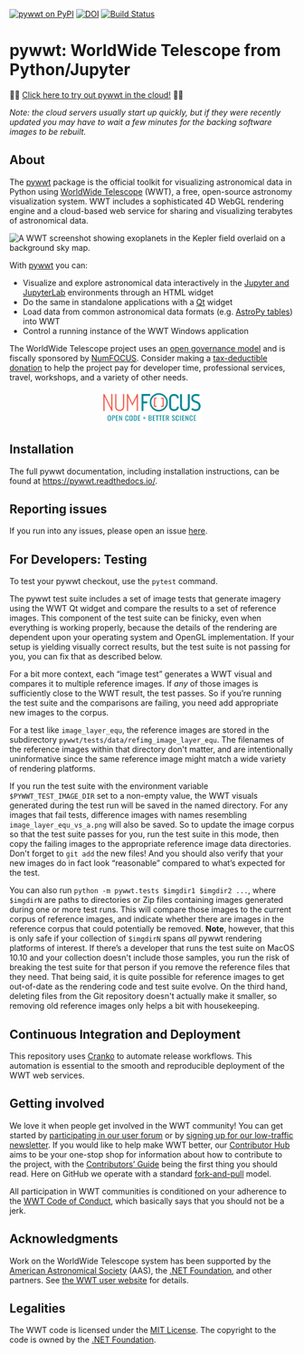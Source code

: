 [![pywwt on PyPI](https://badge.fury.io/py/pywwt.svg)](https://badge.fury.io/py/pywwt)
[![DOI](https://zenodo.org/badge/DOI/10.5281/zenodo.7164147.svg)](https://doi.org/10.5281/zenodo.7164147)
[![Build Status](https://dev.azure.com/aasworldwidetelescope/WWT/_apis/build/status/WorldWideTelescope.pywwt?branchName=master)](https://dev.azure.com/aasworldwidetelescope/WWT/_build/latest?definitionId=2&branchName=master)

# pywwt: WorldWide Telescope from Python/Jupyter

🚀🚀 [Click here to try out pywwt in the cloud!][go-cloud] 🚀🚀

[go-cloud]: https://mybinder.org/v2/gh/WorldWideTelescope/pywwt-notebooks/master?urlpath=lab/tree/Start%20Here.ipynb

*Note: the cloud servers usually start up quickly, but if they were recently
updated you may have to wait a few minutes for the backing software images to be
rebuilt.*


## About

The [pywwt] package is the official toolkit for visualizing astronomical data in
Python using [WorldWide Telescope][wwt] (WWT), a free, open-source astronomy
visualization system. WWT includes a sophisticated 4D WebGL rendering engine and
a cloud-based web service for sharing and visualizing terabytes of astronomical
data.

[pywwt]: https://pywwt.readthedocs.io/
[wwt]: https://worldwidetelescope.org/home
[dnf]: https://dotnetfoundation.org/

![A WWT screenshot showing exoplanets in the Kepler field overlaid on a background sky map.](docs/images/data_layers_kepler.png "Kepler exoplanets in pywwt")

With [pywwt] you can:

* Visualize and explore astronomical data interactively in the [Jupyter and
  JupyterLab][jupyter] environments through an HTML widget
* Do the same in standalone applications with a [Qt][qt] widget
* Load data from common astronomical data formats (e.g. [AstroPy
  tables][tables]) into WWT
* Control a running instance of the WWT Windows application

[jupyter]: https://jupyter.org/
[qt]: https://www.qt.io/
[tables]: https://docs.astropy.org/en/stable/table/

[//]: # (numfocus-fiscal-sponsor-attribution)

The WorldWide Telescope project uses an [open governance
model](https://worldwidetelescope.org/about/governance/) and is fiscally
sponsored by [NumFOCUS](https://numfocus.org/). Consider making a
[tax-deductible donation](https://numfocus.org/donate-for-worldwide-telescope)
to help the project pay for developer time, professional services, travel,
workshops, and a variety of other needs.

<div align="center">
  <a href="https://numfocus.org/donate-for-worldwide-telescope">
    <img height="60px"
         src="https://raw.githubusercontent.com/numfocus/templates/master/images/numfocus-logo.png">
  </a>
</div>


## Installation

The full pywwt documentation, including installation instructions, can be found
at <https://pywwt.readthedocs.io/>.


## Reporting issues

If you run into any issues, please open an issue [here](https://github.com/WorldWideTelescope/pywwt/issues).


## For Developers: Testing

To test your pywwt checkout, use the `pytest` command.

The pywwt test suite includes a set of image tests that generate imagery using
the WWT Qt widget and compare the results to a set of reference images. This
component of the test suite can be finicky, even when everything is working
properly, because the details of the rendering are dependent upon your operating
system and OpenGL implementation. If your setup is yielding visually correct
results, but the test suite is not passing for you, you can fix that as
described below.

For a bit more context, each “image test” generates a WWT visual and compares it
to multiple reference images. If *any* of those images is sufficiently close to
the WWT result, the test passes. So if you’re running the test suite and the
comparisons are failing, you need add appropriate new images to the corpus.

For a test like `image_layer_equ`, the reference images are stored in the
subdirectory `pywwt/tests/data/refimg_image_layer_equ`. The filenames of the
reference images within that directory don't matter, and are intentionally
uninformative since the same reference image might match a wide variety of
rendering platforms.

If you run the test suite with the environment variable `$PYWWT_TEST_IMAGE_DIR`
set to a non-empty value, the WWT visuals generated during the test run will be
saved in the named directory. For any images that fail tests, difference images
with names resembling `image_layer_equ_vs_a.png` will also be saved. So to
update the image corpus so that the test suite passes for you, run the test
suite in this mode, then copy the failing images to the appropriate reference
image data directories. Don't forget to `git add` the new files! And you should
also verify that your new images do in fact look “reasonable” compared to what’s
expected for the test.

You can also run `python -m pywwt.tests $imgdir1 $imgdir2 ...`, where `$imgdirN`
are paths to directories or Zip files containing images generated during one or
more test runs. This will compare those images to the current corpus of
reference images, and indicate whether there are images in the reference corpus
that could potentially be removed. **Note**, however, that this is only safe if
your collection of `$imgdirN` spans *all* pywwt rendering platforms of interest.
If there’s a developer that runs the test suite on MacOS 10.10 and your
collection doesn't include those samples, you run the risk of breaking the test
suite for that person if you remove the reference files that they need. That
being said, it is quite possible for reference images to get out-of-date as the
rendering code and test suite evolve. On the third hand, deleting files from
the Git repository doesn't actually make it smaller, so removing old reference
images only helps a bit with housekeeping.


## Continuous Integration and Deployment

This repository uses [Cranko] to automate release workflows. This automation is
essential to the smooth and reproducible deployment of the WWT web services.

[Cranko]: https://pkgw.github.io/cranko/


## Getting involved

We love it when people get involved in the WWT community! You can get started
by [participating in our user forum] or by
[signing up for our low-traffic newsletter]. If you would like to help make
WWT better, our [Contributor Hub] aims to be your one-stop shop for
information about how to contribute to the project, with the
[Contributors’ Guide] being the first thing you should read. Here on GitHub we
operate with a standard [fork-and-pull] model.

[participating in our user forum]: https://wwt-forum.org/
[signing up for our low-traffic newsletter]: https://bit.ly/wwt-signup
[Contributor Hub]: https://worldwidetelescope.github.io/
[Contributors’ Guide]: https://worldwidetelescope.github.io/contributing/
[fork-and-pull]: https://help.github.com/en/articles/about-collaborative-development-models

All participation in WWT communities is conditioned on your adherence to the
[WWT Code of Conduct], which basically says that you should not be a jerk.

[WWT Code of Conduct]: https://worldwidetelescope.github.io/code-of-conduct/


## Acknowledgments

Work on the WorldWide Telescope system has been supported by the [American
Astronomical Society] (AAS), the [.NET Foundation], and other partners. See [the
WWT user website][acks] for details.

[American Astronomical Society]: https://aas.org/
[.NET Foundation]: https://dotnetfoundation.org/
[acks]: https://worldwidetelescope.org/about/acknowledgments/


## Legalities

The WWT code is licensed under the [MIT License]. The copyright to the code is
owned by the [.NET Foundation].

[MIT License]: https://opensource.org/licenses/MIT
